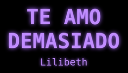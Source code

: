 <!doctype html>
<html lang="es">
<head>
<meta charset="utf-8" />
<meta name="viewport" content="width=device-width,initial-scale=1" />
<title>Te Amo Lilibeth</title>
<style>
  html,body{
    height:100%;
    margin:0;
    background:#000;
    overflow:hidden;
    font-family:monospace;
  }
  canvas{display:block}
  .center-msg{
    position:absolute;
    left:50%; top:50%;
    transform:translate(-50%,-50%);
    text-align:center;
    pointer-events:none;
  }
  .center-msg h1{
    margin:0;
    font-size:clamp(32px,7vw,72px);
    color:#c08cff;   /* lila */
    text-shadow:0 0 14px #a96cff;
  }
  .center-msg p{
    margin-top:10px;
    font-size:clamp(20px,4vw,32px);
    color:#c08cff;   /* lila */
    text-shadow:0 0 10px #a96cff;
  }
</style>
</head>
<body>
<canvas id="c"></canvas>

<div class="center-msg">
  <h1>TE AMO DEMASIADO</h1>
  <p>Lilibeth</p>
</div>

<script>
(() => {
  const canvas = document.getElementById('c');
  const ctx = canvas.getContext('2d');

  let w, h, fontSize;
  function resize(){
    w = canvas.width = innerWidth;
    h = canvas.height = innerHeight;
    fontSize = Math.max(12, Math.floor(w / 60));
    ctx.font = fontSize + 'px monospace';
    columns = Math.floor(w / fontSize);
    drops = new Array(columns).fill(0).map(()=>Math.floor(Math.random()*h));
  }
  addEventListener('resize', resize);

  // Lluvia de letras tipo “matrix”
  const chars = ['T','E',' ','A','M','O','❤','♥'];
  let columns, drops;
  resize();

  function draw(){
    ctx.fillStyle = 'rgba(0,0,0,0.15)';
    ctx.fillRect(0,0,w,h);
    ctx.fillStyle = '#00ff6a'; // verde brillante
    for(let i=0;i<columns;i++){
      const x = i * fontSize;
      const y = drops[i] * fontSize;
      const ch = chars[Math.floor(Math.random()*chars.length)];
      ctx.fillText(ch, x, y);

      // misma velocidad que el primero
      if(y > h + Math.random()*1000){
        drops[i] = 0;
      } else {
        drops[i]++; 
      }
    }
  }

  function loop(){
    draw();
    requestAnimationFrame(loop);
  }
  loop();
})();
</script>
</body>
</html>
